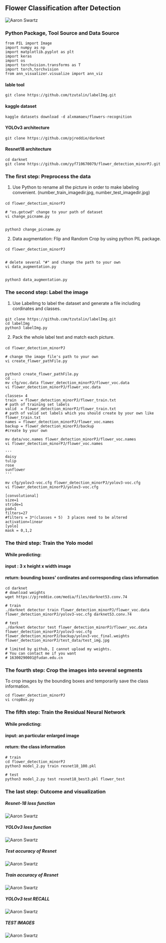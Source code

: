 ## Flower Classification after Detection

![Aaron Swartz](https://github.com/yyf710670079/flower_detection_minorPJ/raw/master/test%20images/predictions_19_daisy-%2061%25%20187%20311%20138%20244%20daisy-%2034%25%20252%20381%2046%20130%20daisy-%2027%25%2085%20166%2049%20109%20daisy-%2016%25%2029%20106%20185%20246.jpg)

### Python Package, Tool Source and Data Source

    from PIL import Image
    import numpy as np
    import matplotlib.pyplot as plt
    import keras
    import os
    import torchvision.transforms as T
    import torch,torchvision
    from ann_visualizer.visualize import ann_viz

#### lable tool
    git clone https://github.com/tzutalin/labelImg.git

#### kaggle dataset
    kaggle datasets download -d alxmamaev/flowers-recognition

#### YOLOv3 architecture
    git clone https://github.com/pjreddie/darknet

#### Resnet18 architecture
    cd darknet
    git clone https://github.com/yyf710670079/flower_detection_minorPJ.git





### The first step: Preprocess the data
1) Use Python to rename all the picture in order to make labeling convenient.
(number_train_imagedir.jpg, number_test_imagedir.jpg)

####
    cd flower_detection_minorPJ
    
    # "os.getcwd" change to your path of dataset
    vi change_picname.py 
    

    python3 change_picname.py


2) Data augmentation: Flip and Random Crop by using python PIL package.

####
    cd flower_detection_minorPJ
    
    
    # delete several "#" and change the path to your own
    vi data_augmentation.py  
    
    
    python3 data_augmentation.py




### The second step: Label the image

1) Use LabelImg to label the dataset and generate a file including cordinates and classes.

####
    git clone https://github.com/tzutalin/labelImg.git
    cd labelImg
    python3 labelImg.py

2) Pack the whole label text and match each picture.

####
    cd flower_detection_minorPJ
    
    # change the image file's path to your own
    vi create_flower_pathFile.py 
    
    
    python3 create_flower_pathFile.py
    cd ..
    mv cfg/voc.data flower_detection_minorPJ/flower_voc.data
    vi flower_detection_minorPJ/flower_voc.data
    
    classes= 4  
    train  = flower_detection_minorPJ/flower_train.txt 
    # path of training set labels
    valid  = flower_detection_minorPJ/flower_train.txt 
    # path of valid set labels which you should create by your own like flower_train.txt
    names = flower_detection_minorPJ/flower_voc.names 
    backup = flower_detection_minorPJ/backup 
    #create by your own
    
    mv data/voc.names flower_detection_minorPJ/flower_voc.names 
    vi flower_detection_minorPJ/flower_voc.names 
    
    '''
    daisy
    tulip
    rose
    sunflower
    '''

    mv cfg/yolov3-voc.cfg flower_detection_minorPJ/yolov3-voc.cfg
    vi flower_detection_minorPJ/yolov3-voc.cfg
    
    [convolutional]
    size=1
    stride=1
    pad=1
    filters=27         
    #filters = 3*(classes + 5)  3 places need to be altered
    activation=linear
    [yolo]
    mask = 0,1,2

### The third step: Train the Yolo model

#### While predicting:
#### input : 3 x height x width image
#### return: bounding boxes' cordinates and corresponding class information
####	
	cd darknet
	# download weights
	wget https://pjreddie.com/media/files/darknet53.conv.74
	
	# train
	./darknet detector train flower_detection_minorPJ/flower_voc.data flower_detection_minorPJ/yolov3-voc.cfg darknet53.conv.74 
	
	# test
	./darknet detector test flower_detection_minorPJ/flower_voc.data flower_detection_minorPJ/yolov3-voc.cfg flower_detection_minorPJ/backup/yolov3-voc_final.weights flower_detection_minorPJ/test_data/test_img.jpg
	
	# limited by github, I cannot upload my weights.
	# You can contact me if you want
	# 16300290001@fudan.edu.cn


### The fourth step: Crop the images into several segments

To crop images by the bounding boxes and temporarily save the class information.

    
    cd flower_detection_minorPJ
    vi cropBox.py 


### The fifth step: Train the Residual Neural Network

#### While predicting:
#### input: an particular enlarged image
#### return: the class information
	
	# train
	cd flower_detection_minorPJ
	python3 model_2.py train resnet18_100.pkl
	
	# test
	python3 model_2.py test resnet18_best3.pkl flower_test


### The last step: Outcome and visualization

##### Resnet-18 loss function
![Aaron Swartz](https://github.com/yyf710670079/flower_detection_minorPJ/raw/master/result/resnet18_loss.png)

##### YOLOv3 loss function
![Aaron Swartz](https://github.com/yyf710670079/flower_detection_minorPJ/raw/master/result/yolov3_loss.png)

##### Test accuracy of Resnet
![Aaron Swartz](https://github.com/yyf710670079/flower_detection_minorPJ/raw/master/result/RES.jpeg)

##### Train accuracy of Resnet
![Aaron Swartz](https://github.com/yyf710670079/flower_detection_minorPJ/raw/master/result/RES2.jpeg)








##### YOLOv3 test RECALL
![Aaron Swartz](https://github.com/yyf710670079/flower_detection_minorPJ/raw/master/result/YOLO.jpeg)


##### TEST IMAGES
![Aaron Swartz](https://github.com/yyf710670079/flower_detection_minorPJ/raw/master/test%20images/flower_test_latex.001.jpeg)
